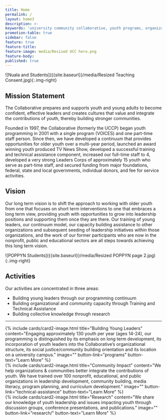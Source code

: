 ```yaml
---
title: Home
permalink: /
layout: home3
description: >-
keywords: 'university community collaborative, youth programs, organizations'
promotion-table: true
sidebar: false
feature: true
feature-title:
feature-image: media/Resized UCC hero.png
feature-body:
published: true
---
```


![Nuala and Students]({{site.baseurl}}/media/Resized Teaching Consent.jpg){:.img-right}

## Mission Statement
The Collaborative prepares and supports youth and young adults to become confident, effective leaders and creates cultures that value and integrate the contributions of youth, thereby building stronger communities.

Founded in 1997, the Collaborative (formerly the UCCP) began youth programming in 2001 with a single program (VOICES) and one part-time staff person. Since then, we have developed a continuum that provides opportunities for older youth over a multi-year period, launched an award winning youth produced TV News Show, developed a successful training and technical assistance component, increased our full-time staff to 4, developed a very strong Leaders Corps of approximately 15 youth who serve as part-time staff, and secured funding from major foundations, federal, state and local governments, individual donors, and fee for service activities.

## Vision
Our long term vision is to shift the approach to working with older youth from one that focuses on short term interventions to one that embraces a long term view, providing youth with opportunities to grow into leadership positions and supporting them once they are there.  Our training of young leaders, our continuum model, our capacity building assistance to other organizations and subsequent seeding of leadership initiatives within those organizations, and the work of our former participants who are now in the nonprofit, public and educational sectors are all steps towards achieving this long term vision.

![POPPYN Students]({{site.baseurl}}/media/Resized POPPYN page 2.jpg){:.img-right}


## Activities
Our activities are concentrated in three areas:

- Building young leaders through our programming continuum
- Building organizational and community capacity through Training and Technical Assistance
- Building collective knowledge through research

___

<div class="row row-wide">
  <div class="col m12 l4">{% include cards/card2-image.html
    title="Building Young Leaders"
    content="Engaging approximately 130 youth per year (ages 14-24), our programming is distinguished by its emphasis on long term development, its incorporation of youth leaders into the Collaborative’s organizational structure, its social justice/community building orientation and its location on a university campus."
    image=""
    button-link="programs"
    button-text="Learn More" %}
  </div>
  <div class="row row-wide">
    <div class="col m12 l4">{% include cards/card2-image.html
      title="Community Impact"
      content="We help organizations & communities better integrate the contributions of youth. We have trained over 100 nonprofit, educational, and public organizations in leadership development, community building, media literacy, program planning, and curriculum development."
      image=""
      button-link="technical-assistance"
      button-text="Learn More" %}
    </div>
    <div class="row row-wide">
      <div class="col m12 l4">{% include cards/card2-image.html
        title="Research"
        content="We share our knowledge of youth leadership and issues impacting youth through discussion groups, conference presentations, and publications."
        image=""
        button-link="research/"
        button-text="Learn More" %}
      </div>
</div>
